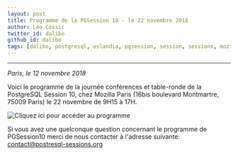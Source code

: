 ```yaml
---
layout: post
title: Programme de la PGSession 10 - le 22 novembre 2018
author: Léo Cossic
twitter_id: dalibo
github_id: dalibo
tags: [dalibo, postgresql, oslandia, pgsession, session, sessions, mozilla, conferences, conférences, table, ronde]
---
```


---

*Paris, le 12 novembre 2018*

Voici le programme de la journée conférences et table-ronde de la PostgreSQL Session 10, chez Mozilla Paris (16bis boulevard Montmartre, 75009 Paris) le 22 novembre de 9H15 à 17H.

<!--MORE-->

![Cliquez ici pour accéder au programme](https://github.com/dalibo/blog/blob/gh-pages/img/programme.png?raw=true)

Si vous avez une quelconque question concernant le programme de PGSession10 merci de nous contacter à l'adresse suivante: [contact@postresql-sessions.org](mailto:contact@postresql-sessions.org)
